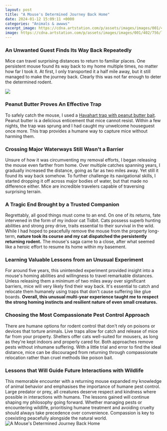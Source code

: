 ```yaml
---
layout: post
title: "A Mouse's Determined Journey Back Home"
date: 2024-01-12 15:09:11 +0000
categories: "Animals & awwws"
excerpt_image: https://cdna.artstation.com/p/assets/images/images/001/402/756/large/julia-blattman-journey-back-home.jpg?1445825742
image: https://cdna.artstation.com/p/assets/images/images/001/402/756/large/julia-blattman-journey-back-home.jpg?1445825742
---
```


### An Unwanted Guest Finds Its Way Back Repeatedly
Mice can travel surprising distances to return to familiar places. One persistent mouse found its way back to my home multiple times, no matter how far I took it. At first, I only transported it a half mile away, but it still managed to make the journey back. Clearly this was not far enough to deter the determined rodent. 

![](https://media1.popsugar-assets.com/files/thumbor/k0LiV0a8qLrCSdtwo3S5O-LNzFw/fit-in/2048xorig/filters:format_auto-!!-:strip_icc-!!-/2020/04/21/889/n/24155406/tmp_ygb6D1_83eb7035a568f9a0_S_E_Keyart_Horiz_4_.png)
### Peanut Butter Proves An Effective Trap
To safely catch the mouse, I used a [Havahart trap with peanut butter bait](https://wordtimes.github.io/2024-01-09-der-erdmond-gr-xf6-xdfenvergleiche-aus-verschiedenen-perspektiven/). Peanut butter is a delicious enticement that mice cannot resist. Within a few nights, the trap was sprung and I had caught my unwelcome houseguest once more. This trap provides a humane way to capture mice without harming them.
### Crossing Major Waterways Still Wasn't a Barrier
Unsure of how it was circumventing my removal efforts, I began releasing the mouse even farther from home. Over multiple catches spanning years, I gradually increased the distance, going as far as two miles away. Yet still it found its way back somehow. To further challenge its navigational skills, I started dropping it off across major bodies of water, but that made no difference either. Mice are incredible travelers capable of traversing surprising terrain.
### A Tragic End Brought by a Trusted Companion 
Regrettably, all good things must come to an end. On one of its returns, fate intervened in the form of my indoor cat Tidbit. Cats possess superb hunting abilities and strong prey drive, traits essential to their survival in the wild. While I had hoped to peacefully remove the mouse from the property long-term, **nature took its course and my cat dispatched the persistently returning rodent.** The mouse's saga came to a close, after what seemed like a heroic effort to resume its home within my basement.
### Learning Valuable Lessons from an Unusual Experiment  
For around five years, this unintended experiment provided insight into a mouse's homing abilities and willingness to travel remarkable distances. Unless releasing them a minimum of two miles away over significant barriers, mice will very likely find their way back. It's essential to catch and relocate them humanely using traps that don't cause suffering like glue boards. **Overall, this unusual multi-year experience taught me to respect the strong homing instincts and resilient nature of even small creatures.**
### Choosing the Most Compassionate Pest Control Approach
There are humane options for rodent control that don't rely on poisons or devices that torture animals. Live traps allow for catch and release of mice far from your property. Shelters offer cats well-suited for mousers, as long as they're kept indoors and properly cared for. Both approaches remove pests without inhumane suffering. With a little trial and error to find the ideal distance, mice can be discouraged from returning through compassionate relocation rather than cruel methods like poison bait.
### Lessons that Will Guide Future Interactions with Wildlife  
This memorable encounter with a returning mouse expanded my knowledge of animal behavior and emphasises the importance of humane pest control. Large predator or prey, all creatures deserve respect and kindness where possible in interactions with humans. The lessons gained will continue shaping my philosophy going forward. Whether managing pests or encountering wildlife, prioritising humane treatment and avoiding cruelty should always take precedence over convenience. Compassion is key to coexisting peacefully alongside the natural world.
![A Mouse's Determined Journey Back Home](https://cdna.artstation.com/p/assets/images/images/001/402/756/large/julia-blattman-journey-back-home.jpg?1445825742)